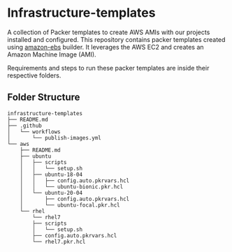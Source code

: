 # Infrastructure-templates

A collection of Packer templates to create AWS AMIs with our projects installed and configured. This repository contains packer templates created using [amazon-ebs](https://www.packer.io/docs/builders/amazon/ebs) builder. It leverages the AWS EC2 and creates an Amazon Machine Image (AMI).

Requirements and steps to run these packer templates are inside their respective folders.

## Folder Structure

```
infrastructure-templates
├── README.md
├── .github
│   └── workflows
│       └── publish-images.yml
└── aws
    ├── README.md
    ├── ubuntu
    │   ├── scripts
    │   │   └── setup.sh
    │   ├── ubuntu-18-04
    │   │   ├── config.auto.pkrvars.hcl
    │   │   └── ubuntu-bionic.pkr.hcl
    │   └── ubuntu-20-04
    │       ├── config.auto.pkrvars.hcl
    │       └── ubuntu-focal.pkr.hcl
    └── rhel
        └── rhel7
        ├── scripts
        │   └── setup.sh
        ├── config.auto.pkrvars.hcl
        └── rhel7.pkr.hcl
```
